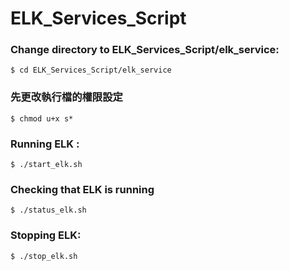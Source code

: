 # ELK_Services_Script

### Change directory to ELK_Services_Script/elk_service:
```
$ cd ELK_Services_Script/elk_service
```

### 先更改執行檔的權限設定

```
$ chmod u+x s*
```

### Running ELK  :
```
$ ./start_elk.sh
```

### Checking  that ELK is running

```
$ ./status_elk.sh
```

### Stopping ELK:
```
$ ./stop_elk.sh
```
